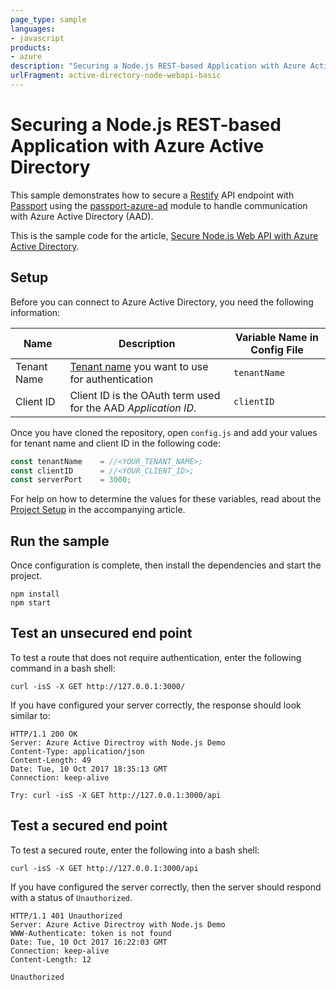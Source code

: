 ```yaml
---
page_type: sample
languages:
- javascript
products:
- azure
description: "Securing a Node.js REST-based Application with Azure Active Directory"
urlFragment: active-directory-node-webapi-basic
---
```


# Securing a Node.js REST-based Application with Azure Active Directory

This sample demonstrates how to secure a [Restify](http://restify.com/) API endpoint with [Passport](http://passportjs.org/) using the [passport-azure-ad](https://github.com/AzureAD/passport-azure-ad) module to handle communication with Azure Active Directory (AAD). 

This is the sample code for the article, [Secure Node.js Web API with Azure Active Directory](https://docs.microsoft.com/azure/active-directory/develop/active-directory-devquickstarts-webapi-nodejs).

## Setup
Before you can connect to Azure Active Directory, you need the following information:

| Name  | Description | Variable Name in Config File |
| ------------- | ------------- | ------------- |
| Tenant Name  | [Tenant name](https://docs.microsoft.com/azure/active-directory/develop/active-directory-howto-tenant) you want to use for authentication | `tenantName`  |
| Client ID  | Client ID is the OAuth term used for the AAD _Application ID_. |  `clientID`  |

Once you have cloned the repository, open `config.js` and add your values for tenant name and client ID in the following code:

```JavaScript
const tenantName    = //<YOUR_TENANT_NAME>;
const clientID      = //<YOUR_CLIENT_ID>;
const serverPort    = 3000;
```

For help on how to determine the values for these variables, read about the [Project Setup](https://docs.microsoft.com/azure/active-directory/develop/active-directory-devquickstarts-webapi-nodejs#create-the-sample-project) in the accompanying article.

## Run the sample
Once configuration is complete, then install the dependencies and start the project.

```Shell
npm install
npm start
```

## Test an unsecured end point

To test a route that does not require authentication, enter the following command in a bash shell:

```Shell
curl -isS -X GET http://127.0.0.1:3000/
```
If you have configured your server correctly, the response should look similar to:

```Shell
HTTP/1.1 200 OK
Server: Azure Active Directroy with Node.js Demo
Content-Type: application/json
Content-Length: 49
Date: Tue, 10 Oct 2017 18:35:13 GMT
Connection: keep-alive

Try: curl -isS -X GET http://127.0.0.1:3000/api
```

## Test a secured end point
To test a secured route, enter the following into a bash shell:

```Shell
curl -isS -X GET http://127.0.0.1:3000/api
```
If you have configured the server correctly, then the server should respond with a status of `Unauthorized`.

```Shell
HTTP/1.1 401 Unauthorized
Server: Azure Active Directroy with Node.js Demo
WWW-Authenticate: token is not found
Date: Tue, 10 Oct 2017 16:22:03 GMT
Connection: keep-alive
Content-Length: 12

Unauthorized
```
